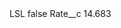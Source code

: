 <?xml version="1.0" encoding="UTF-8"?>
<CustomMetadata xmlns="http://soap.sforce.com/2006/04/metadata" xmlns:xsi="http://www.w3.org/2001/XMLSchema-instance" xmlns:xsd="http://www.w3.org/2001/XMLSchema">
    <label>LSL</label>
    <protected>false</protected>
    <values>
        <field>Rate__c</field>
        <value xsi:type="xsd:double">14.683</value>
    </values>
</CustomMetadata>
